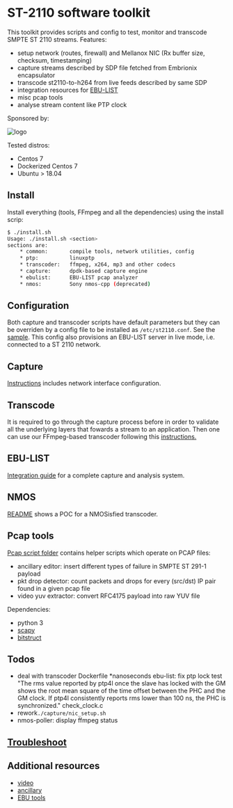 # ST-2110 software toolkit

This toolkit provides scripts and config to test, monitor and transcode SMPTE ST 2110 streams.
Features:

* setup network (routes, firewall) and Mellanox NIC (Rx buffer size, checksum, timestamping)
* capture streams described by SDP file fetched from Embrionix encapsulator
* transcode st2110-to-h264 from live feeds described by same SDP
* integration resources for [EBU-LIST](https://tech.ebu.ch/list)
* misc pcap tools
* analyse stream content like PTP clock

Sponsored by:

![logo](https://site-cbc.radio-canada.ca/site/annual-reports/2014-2015/_images/about/services/cbc-radio-canada.png)

Tested distros:
* Centos 7
* Dockerized Centos 7
* Ubuntu > 18.04

## Install

Install everything (tools, FFmpeg and all the dependencies) using the install scrip:

```sh
$ ./install.sh
Usage: ./install.sh <section>
sections are:
    * common:       compile tools, network utilities, config
    * ptp:          linuxptp
    * transcoder:   ffmpeg, x264, mp3 and other codecs
    * capture:      dpdk-based capture engine
    * ebulist:      EBU-LIST pcap analyzer
    * nmos:         Sony nmos-cpp (deprecated)
```

## Configuration

Both capture and transcoder scripts have default parameters but they can
be overriden by a config file to be installed as `/etc/st2110.conf`.
See the [sample](./config/st2110.conf). This config also provisions an
EBU-LIST server in live mode, i.e. connected to a ST 2110 network.

## Capture

[Instructions](https://github.com/pkeroulas/st2110-toolkit/blob/master/capture/README.md) includes network interface configuration.

## Transcode

It is required to go through the capture process before in order to
validate all the underlying layers that fowards a stream to an application.
Then one can use our FFmpeg-based transcoder following this [instructions.](https://github.com/pkeroulas/st2110-toolkit/blob/master/transcoder/README.md)

## EBU-LIST

[Integration guide](https://github.com/pkeroulas/st2110-toolkit/blob/master/ebu-list/README.md) for a complete capture and analysis system.

## NMOS

[README](https://github.com/pkeroulas/st2110-toolkit/blob/master/nmos/README.md) shows a POC for a NMOSisfied transcoder.

## Pcap tools

[Pcap script folder](https://github.com/pkeroulas/st2110-toolkit/blob/master/pcap) contains helper scripts which operate on PCAP files:

* ancillary editor: insert different types of failure in SMPTE ST 291-1 payload
* pkt drop detector: count packets and drops for every (src/dst) IP pair found in a given pcap file
* video yuv extractor: convert RFC4175 payload into raw YUV file

Dependencies:

* python 3
* [scapy](https://scapy.net/)
* [bitstruct](https://pypi.org/project/bitstruct/)

## Todos

* deal with transcoder Dockerfile
*nanoseconds ebu-list: fix ptp lock test
    "The rms value reported by ptp4l once the slave has locked with the GM shows the root mean square of the time offset between the PHC and the GM clock. If ptp4l consistently reports rms lower than 100 ns, the PHC is synchronized."
    check_clock.c
* rework`./capture/nic_setup.sh`
* nmos-poller: display ffmpeg status

## [Troubleshoot](./doc/troubleshoot.md)

## Additional resources

* [video](https://github.com/FOXNEOAdvancedTechnology/smpte2110-20-dissector)
* [ancillary](https://github.com/FOXNEOAdvancedTechnology/smpte2110-40-dissector)
* [EBU tools](https://github.com/ebu/smpte2110-analyzer)
